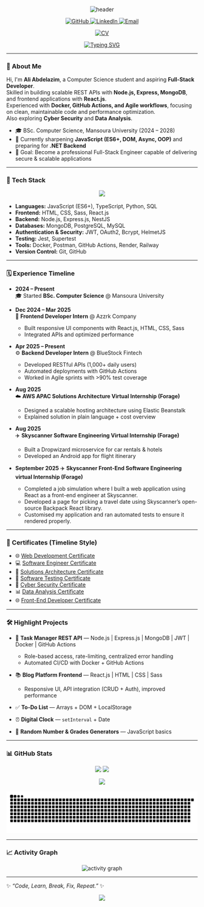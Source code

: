 <!-- Header -->
<p align="center">
  <img src="https://capsule-render.vercel.app/api?type=waving&height=220&text=Ali%20Abdelazim&fontAlign=45&fontSize=48&fontColor=ffffff&color=0:0ea5e9,100:8b5cf6" alt="header"/>
</p>

<!-- Social Icons -->
<p align="center">
  <a href="https://github.com/aliabdelazim7" target="_blank">
    <img src="https://img.shields.io/badge/GitHub-171515?style=for-the-badge&logo=github&logoColor=white" alt="GitHub"/>
  </a>
  <a href="https://www.linkedin.com/in/ali-abdelazim" target="_blank">
    <img src="https://img.shields.io/badge/LinkedIn-0077B5?style=for-the-badge&logo=linkedin&logoColor=white" alt="LinkedIn"/>
  </a>
  <a href="mailto:alialawady2006@gmail.com" target="_blank">
    <img src="https://img.shields.io/badge/Email-D14836?style=for-the-badge&logo=gmail&logoColor=white" alt="Email"/>
  </a>
</p>

<!-- CV Button -->
<p align="center">
  <a href="https://drive.google.com/file/d/1jpWhEqayb2QmTigDFsrSafvrSvUN1T_U/view?usp=drive_link" target="_blank alt="CV">
    <img src="https://img.shields.io/badge/📄%20Download%20My%20CV-blue?style=for-the-badge&logo=googledrive&logoColor=white" alt="CV"/>
  </a>
</p>

<!-- Typing -->
<p align="center">
  <a href="https://github.com/aliabdelazim7" target="_blank">
    <img src="https://readme-typing-svg.herokuapp.com?duration=2500&pause=600&center=true&vCenter=true&width=680&lines=Full-Stack+Developer+(in+progress);Frontend+React.js+%7C+Backend+Node.js;Databases+MongoDB,+PostgreSQL,+MySQL;Cyber+Security+Enthusiast;Building+Projects+to+Level+Up" alt="Typing SVG" />
  </a>
</p>

---

### 👋 About Me
Hi, I'm **Ali Abdelazim**, a Computer Science student and aspiring **Full-Stack Developer**.  
Skilled in building scalable REST APIs with **Node.js, Express, MongoDB**, and frontend applications with **React.js**.  
Experienced with **Docker, GitHub Actions, and Agile workflows**, focusing on clean, maintainable code and performance optimization.  
Also exploring **Cyber Security** and **Data Analysis**.  

- 🎓 BSc. Computer Science, Mansoura University (2024 – 2028)  
- 🌱 Currently sharpening **JavaScript (ES6+, DOM, Async, OOP)** and preparing for **.NET Backend**  
- 🚀 Goal: Become a professional Full-Stack Engineer capable of delivering secure & scalable applications  

---

### 🧰 Tech Stack
<p align="center">
  <img src="https://skillicons.dev/icons?i=html,css,sass,js,ts,react,nodejs,express,nest,py,sql,mongodb,postgres,mysql,docker,postman,git,github,vscode" />
</p>

- **Languages:** JavaScript (ES6+), TypeScript, Python, SQL  
- **Frontend:** HTML, CSS, Sass, React.js  
- **Backend:** Node.js, Express.js, NestJS  
- **Databases:** MongoDB, PostgreSQL, MySQL  
- **Authentication & Security:** JWT, OAuth2, Bcrypt, HelmetJS  
- **Testing:** Jest, Supertest  
- **Tools:** Docker, Postman, GitHub Actions, Render, Railway  
- **Version Control:** Git, GitHub  

---

### 🗓️ Experience Timeline  

- **2024 – Present**  
  🎓 Started **BSc. Computer Science** @ Mansoura University  

- **Dec 2024 – Mar 2025**  
  🎨 **Frontend Developer Intern** @ Azzrk Company  
  - Built responsive UI components with React.js, HTML, CSS, Sass  
  - Integrated APIs and optimized performance  

- **Apr 2025 – Present**  
  ⚙️ **Backend Developer Intern** @ BlueStock Fintech  
  - Developed RESTful APIs (1,000+ daily users)  
  - Automated deployments with GitHub Actions  
  - Worked in Agile sprints with >90% test coverage  

- **Aug 2025**  
  ☁️ **AWS APAC Solutions Architecture Virtual Internship (Forage)**  
  - Designed a scalable hosting architecture using Elastic Beanstalk  
  - Explained solution in plain language + cost overview  

- **Aug 2025**  
  ✈️ **Skyscanner Software Engineering Virtual Internship (Forage)**  
  - Built a Dropwizard microservice for car rentals & hotels  
  - Developed an Android app for flight itinerary  
- **September 2025**
  ✈️ **Skyscanner Front-End Software Engineering virtual Internship (Forage)**
  - Completed a job simulation where I built a web application using React as a front-end engineer at Skyscanner.
  - Developed a page for picking a travel date using Skyscanner’s open-source Backpack React library.
  - Customised my application and ran automated tests to ensure it rendered properly.

---

### 📜 Certificates (Timeline Style)  

-  🌐 <a href="https://drive.google.com/file/d/1Wzj7qB9hyZ5kmsRJBsKAN_k08NANrzwN/view?usp=drive_link" target="_blank">Web Development Certificate</a>  
-  💻 <a href="https://drive.google.com/file/d/1GXIjAlvavD-huz7mJJx1laKKvbl-Afhs/view?usp=drive_link" target="_blank">Software Engineer Certificate</a>  
-  👷 <a href="https://drive.google.com/file/d/1gpufFxuJJ61ABrmrxhv6tkAyBPoZ81-B/view?usp=drive_link" target="_blank">Solutions Architecture Certificate</a>  
-  🧪 <a href="https://drive.google.com/file/d/1jf2OdW_LaKkX8Xs7s0eEoAPwDl53WvXF/view?usp=drive_link" target="_blank">Software Testing Certificate</a>  
-  🔐 <a href="https://drive.google.com/file/d/1rn0HwcwAdsip6MVoDUEdVo4gdQ4MKzMo/view?usp=drive_link" target="_blank">Cyber Security Certificate</a>  
-  📊 <a href="https://drive.google.com/file/d/1iXyV7FVpzBZrFM1eilVQvKqQWxsper8I/view?usp=drive_link" target="_blank">Data Analysis Certificate</a>  
-  🌐 <a href="https://drive.google.com/file/d/1i08DadBy-M0GmvYuQMkX3fiDky0Eb8EH/view?usp=drive_link" target="_blank">Front-End Developer Certificate</a>  
---

### 🛠️ Highlight Projects
- 📝 **Task Manager REST API** — Node.js | Express.js | MongoDB | JWT | Docker | GitHub Actions  
  - Role-based access, rate-limiting, centralized error handling  
  - Automated CI/CD with Docker + GitHub Actions  

- 📚 **Blog Platform Frontend** — React.js | HTML | CSS | Sass  
  - Responsive UI, API integration (CRUD + Auth), improved performance  

- ✅ **To-Do List** — Arrays + DOM + LocalStorage  
- ⏰ **Digital Clock** — `setInterval` + Date  
- 🎲 **Random Number & Grades Generators** — JavaScript basics  

---

### 📊 GitHub Stats
<p align="center">
  <img height="165" src="https://github-readme-stats.vercel.app/api?username=aliabdelazim7&show_icons=true&rank_icon=github&theme=radical" />
  <img height="165" src="https://github-readme-streak-stats.herokuapp.com?user=aliabdelazim7&theme=radical" />
</p>
<p align="center">
  <img height="165" src="https://github-readme-stats.vercel.app/api/top-langs/?username=aliabdelazim7&layout=compact&theme=radical" />
</p>

![Snake animation](https://github.com/aliabdelazim7/aliabdelazim7/blob/output/snake.svg)

---

### 📈 Activity Graph
<p align="center">
  <img src="https://github-readme-activity-graph.vercel.app/graph?username=aliabdelazim7&theme=tokyo-night" alt="activity graph"/>
</p>

---

✨ *“Code, Learn, Break, Fix, Repeat.”* ✨

<!-- Footer -->
<p align="center">
  <img src="https://capsule-render.vercel.app/api?type=waving&height=140&section=footer&color=0:8b5cf6,100:0ea5e9"/>
</p>
